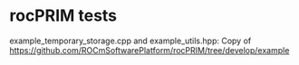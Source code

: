 # rocPRIM tests

example_temporary_storage.cpp and example_utils.hpp: Copy of https://github.com/ROCmSoftwarePlatform/rocPRIM/tree/develop/example
